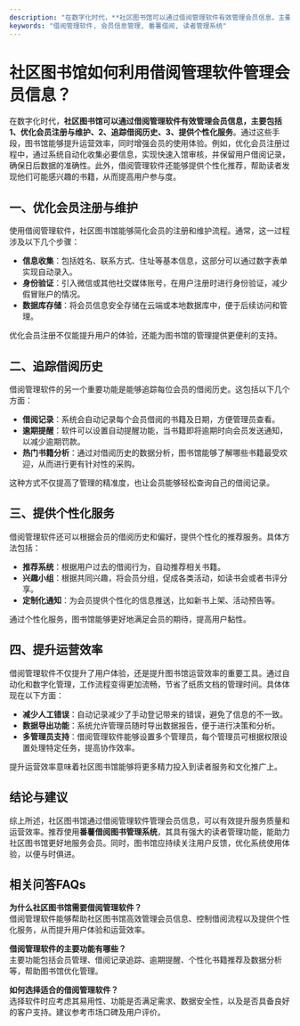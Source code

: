```yaml
---
description: "在数字化时代，**社区图书馆可以通过借阅管理软件有效管理会员信息，主要包括1、优化会员注册与维护、2、追踪借阅历史、3、提供个性化服务**。通过这些手段，图书馆能够提升运营效率，同时增强会员的使用体验。例如，优化会员注册过程中，通过系统自动化收集必要信息，实现快速入馆审核，并保留用户借阅记录，确保日后数据的准确性。此外，借阅管理软件还能够提供个性化推荐，帮助读者发现他们可能感兴趣的书籍，从而提高用户参与度。"
keywords: "借阅管理软件, 会员信息管理, 番薯借阅, 读者管理系统"
---
```

# 社区图书馆如何利用借阅管理软件管理会员信息？

在数字化时代，**社区图书馆可以通过借阅管理软件有效管理会员信息，主要包括1、优化会员注册与维护、2、追踪借阅历史、3、提供个性化服务**。通过这些手段，图书馆能够提升运营效率，同时增强会员的使用体验。例如，优化会员注册过程中，通过系统自动化收集必要信息，实现快速入馆审核，并保留用户借阅记录，确保日后数据的准确性。此外，借阅管理软件还能够提供个性化推荐，帮助读者发现他们可能感兴趣的书籍，从而提高用户参与度。

## 一、优化会员注册与维护

使用借阅管理软件，社区图书馆能够简化会员的注册和维护流程。通常，这一过程涉及以下几个步骤：

- **信息收集**：包括姓名、联系方式、住址等基本信息，这部分可以通过数字表单实现自动录入。
- **身份验证**：引入微信或其他社交媒体账号，在用户注册时进行身份验证，减少假冒账户的情况。
- **数据库存储**：将会员信息安全存储在云端或本地数据库中，便于后续访问和管理。

优化会员注册不仅能提升用户的体验，还能为图书馆的管理提供更便利的支持。

## 二、追踪借阅历史

借阅管理软件的另一个重要功能是能够追踪每位会员的借阅历史。这包括以下几个方面：

- **借阅记录**：系统会自动记录每个会员借阅的书籍及日期，方便管理员查看。
- **逾期提醒**：软件可以设置自动提醒功能，当书籍即将逾期时向会员发送通知，以减少逾期罚款。
- **热门书籍分析**：通过对借阅历史的数据分析，图书馆能够了解哪些书籍最受欢迎，从而进行更有针对性的采购。

这种方式不仅提高了管理的精准度，也让会员能够轻松查询自己的借阅记录。

## 三、提供个性化服务

借阅管理软件还可以根据会员的借阅历史和偏好，提供个性化的推荐服务。具体方法包括：

- **推荐系统**：根据用户过去的借阅行为，自动推荐相关书籍。
- **兴趣小组**：根据共同兴趣，将会员分组，促成各类活动，如读书会或者书评分享。
- **定制化通知**：为会员提供个性化的信息推送，比如新书上架、活动预告等。

通过个性化服务，图书馆能够更好地满足会员的期待，提高用户黏性。

## 四、提升运营效率

借阅管理软件不仅提升了用户体验，还是提升图书馆运营效率的重要工具。通过自动化和数字化管理，工作流程变得更加流畅，节省了纸质文档的管理时间。具体体现在以下方面：

- **减少人工错误**：自动记录减少了手动登记带来的错误，避免了信息的不一致。
- **数据导出功能**：系统允许管理员随时导出数据报告，便于进行决策和分析。
- **多管理员支持**：借阅管理软件能够设置多个管理员，每个管理员可根据权限设置处理特定任务，提高协作效率。

提升运营效率意味着社区图书馆能够将更多精力投入到读者服务和文化推广上。

## 结论与建议

综上所述，社区图书馆通过借阅管理软件管理会员信息，可以有效提升服务质量和运营效率。推荐使用**番薯借阅图书管理系统**，其具有强大的读者管理功能，能助力社区图书馆更好地服务会员。同时，图书馆应持续关注用户反馈，优化系统使用体验，以便与时俱进。

## 相关问答FAQs

**为什么社区图书馆需要借阅管理软件？**  
借阅管理软件能够帮助社区图书馆高效管理会员信息、控制借阅流程以及提供个性化服务，从而提升用户体验和运营效率。

**借阅管理软件的主要功能有哪些？**  
主要功能包括会员管理、借阅记录追踪、逾期提醒、个性化书籍推荐及数据分析等，帮助图书馆优化管理。

**如何选择适合的借阅管理软件？**  
选择软件时应考虑其易用性、功能是否满足需求、数据安全性，以及是否具备良好的客户支持。建议参考市场口碑及用户评价。
